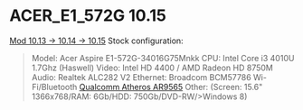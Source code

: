 # ACER_E1_572G 10.15 
[Mod 10.13 -> 10.14 -> 10.15](https://github.com/TonyStark10006/Acer_E1-572G_Hackintosh_EFI)
Stock configuration: 
>Model: Acer Aspire E1-572G-34016G75Mnkk 
>CPU: Intel Core i3 4010U 1.7Ghz (Haswell)
>Video: Intel HD 4400 / AMD Radeon HD 8750M
>Audio: Realtek ALC282 V2
>Ethernet: Broadcom BCM57786
>Wi-Fi/Bluetooth [Qualcomm Atheros AR9565](https://www.youtube.com/watch?time_continue=2&v=HzzgLZgDGi8)
>Other: (Screen: 15.6" 1366х768/RAM: 6Gb/HDD: 750Gb/DVD-RW/>Windows 8)